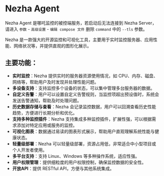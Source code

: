 # Nezha Agent

Nezha Agent 是哪吒监控的被控端服务，若启动后无法连接到 Nezha Server，请进入 `参数` - `高级设置` - `编辑 compose 文件` 删除 `command` 中的 `--tls` 参数。

Nezha 是一款强大的开源监控和可视化工具，主要用于实时监控服务器、应用性能、网络状况等，并提供直观的图形化展示。

## 主要功能：

- **实时监控**：Nezha 提供实时的服务器资源使用情况，如 CPU、内存、磁盘、网络等，帮助用户及时发现并处理性能问题。
- **多设备支持**：支持监控多个设备的状态，可以集中管理多台服务器的数据。
- **自定义告警**：用户可以设置自定义告警规则，当监控项超出预设值时，系统会发送告警通知，帮助及时处理问题。
- **历史数据存储与查看**：Nezha 会记录监控数据，用户可以回溯查看历史性能趋势，方便进行长期分析和优化。
- **支持多种监控插件**：Nezha 支持集成多种监控插件，扩展性强，可以根据需求添加对特定应用或服务的监控。
- **可视化图表**：数据通过易读的图表形式展示，帮助用户直观理解系统性能与健康状态。
- **轻量级部署**：Nezha 可以轻量级部署，资源占用低，非常适合中小型项目或个人开发者使用。
- **多平台支持**：支持 Linux、Windows 等多种操作系统，适应性强。
- **用户权限管理**：提供细粒度的用户权限控制，确保监控数据的安全性。
- **开放API**：提供 RESTful API，方便与其他系统集成。